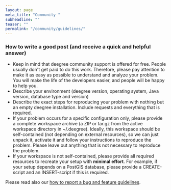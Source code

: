 ```yaml
---
layout: page
meta_title: "Community "
subheadline: ""
teaser: ""
permalink: "/community/guidelines/"
---
```


### How to write a good post (and receive a quick and helpful answer)

  * Keep in mind that deegree community support is offered for free. People usually don't get paid to do this work. Therefore, please pay attention to make it as easy as possible to understand and analyze your problem. You will make the life of the developers easier, and people will be happy to help you.
  * Describe your environment (deegree version, operating system, Java version, database type and version)
  * Describe the exact steps for reproducing your problem with nothing but an empty deegree installation. Include requests and everything that is required.
  * If your problem occurs for a specific configuration only, please provide a complete workspace archive (a ZIP or tar.gz from the active workspace directory in ~/.deegree). Ideally, this workspace should be self-contained (not depending on external resources), so we can just unpack it, activate it and follow your instructions to reproduce the problem. Please leave out anything that is not necessary to reproduce the problem.
  * If your workspace is not self-contained, please provide all required resources to recreate your setup with **minimal effort**. For example, if your setup depends on a PostGIS database, please provide a CREATE-script and an INSERT-script if this is required.

Please read also our [how to report a bug and feature guidelines](https://github.com/deegree/deegree3/wiki/Bug-or-Feature).